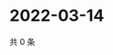 # 2022-03-14

共 0 条

<!-- BEGIN WEIBO -->
<!-- 最后更新时间 Mon Mar 14 2022 12:23:51 GMT+0800 (China Standard Time) -->

<!-- END WEIBO -->
